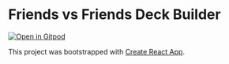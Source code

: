 # Friends vs Friends Deck Builder

[![Open in Gitpod](https://gitpod.io/button/open-in-gitpod.svg)](https://gitpod.io/#https://github.com/KarlTheCool/fvf-decks)

This project was bootstrapped with [Create React App](https://github.com/facebook/create-react-app).
